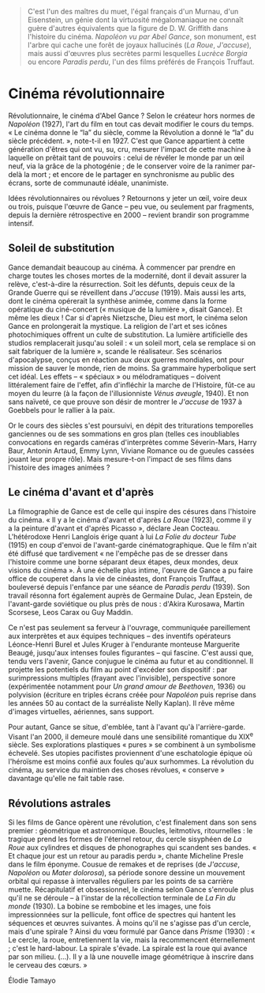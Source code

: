 > C'est l'un des maîtres du muet, l'égal français d'un Murnau, d'un Eisenstein, un génie dont la virtuosité mégalomaniaque ne connaît guère d'autres équivalents que la figure de D. W. Griffith dans l'histoire du cinéma. _Napoléon vu par Abel Gance_, son monument, est l'arbre qui cache une forêt de joyaux hallucinés (_La Roue_, _J'accuse_), mais aussi d'œuvres plus secrètes parmi lesquelles _Lucrèce Borgia_ ou encore _Paradis perdu_, l'un des films préférés de François Truffaut.

# Cinéma révolutionnaire

Révolutionnaire, le cinéma d'Abel Gance ? Selon le créateur hors normes de _Napoléon_ (1927), l'art du film en tout cas devait modifier le cours du temps. « Le cinéma donne le “la” du siècle, comme la Révolution a donné le “la” du siècle précédent. », note-t-il en 1927. C'est que Gance appartient à cette génération d'êtres qui ont vu, su, cru, mesurer l'impact de cette machine à laquelle on prêtait tant de pouvoirs : celui de révéler le monde par un œil neuf, via la grâce de la photogénie ; de le conserver voire de la ranimer par-delà la mort ; et encore de le partager en synchronisme au public des écrans, sorte de communauté idéale, unanimiste.

Idées révolutionnaires ou révolues ? Retournons y jeter un œil, voire deux ou trois, puisque l'œuvre de Gance – peu vue, ou seulement par fragments, depuis la dernière rétrospective en 2000 – revient brandir son programme intensif.

## Soleil de substitution

Gance demandait beaucoup au cinéma. À commencer par prendre en charge toutes les choses mortes de la modernité, dont il devait assurer la relève, c'est-à-dire la résurrection. Soit les défunts, depuis ceux de la Grande Guerre qui se réveillent dans _J'accuse_ (1919). Mais aussi les arts, dont le cinéma opérerait la synthèse animée, comme dans la forme opératique du ciné-concert (« musique de la lumière », disait Gance). Et même les dieux ! Car si d'après Nietzsche, Dieu est mort, le cinéma selon Gance en prolongerait la mystique. La religion de l'art et ses icônes photochimiques offrent un culte de substitution. La lumière artificielle des studios remplacerait jusqu'au soleil : « un soleil mort, cela se remplace si on sait fabriquer de la lumière », scande le réalisateur. Ses scénarios d'apocalypse, conçus en réaction aux deux guerres mondiales, ont pour mission de sauver le monde, rien de moins. Sa grammaire hyperbolique sert cet idéal. Les effets – « spéciaux » ou mélodramatiques – doivent littéralement faire de l'effet, afin d'infléchir la marche de l'Histoire, fût-ce au moyen du leurre (à la façon de l'illusionniste _Vénus aveugle_, 1940). Et non sans naïveté, ce que prouve son désir de montrer le _J'accuse_ de 1937 à Goebbels pour le rallier à la paix.

Or le cours des siècles s'est poursuivi, en dépit des triturations temporelles ganciennes ou de ses sommations en gros plan (telles ces inoubliables convocations en regards caméras d'interprètes comme Séverin-Mars, Harry Baur, Antonin Artaud, Emmy Lynn, Viviane Romance ou de gueules cassées jouant leur propre rôle). Mais mesure-t-on l'impact de ses films dans l'histoire des images animées ?

## Le cinéma d'avant et d'après

La filmographie de Gance est de celle qui inspire des césures dans l'histoire du cinéma. « Il y a le cinéma d'avant et d'après _La Roue_ (1923), comme il y a la peinture d'avant et d'après Picasso », déclare Jean Cocteau. L'hétérodoxe Henri Langlois érige quant à lui _La Folie du docteur Tube_ (1915) en coup d'envoi de l'avant-garde cinématographique. Que le film n'ait été diffusé que tardivement « ne l'empêche pas de se dresser dans l'histoire comme une borne séparant deux étapes, deux mondes, deux visions du cinéma ». À une échelle plus intime, l'œuvre de Gance a pu faire office de couperet dans la vie de cinéastes, dont François Truffaut, bouleversé depuis l'enfance par une séance de _Paradis perdu_ (1939). Son travail résonna fort également auprès de Germaine Dulac, Jean Epstein, de l'avant-garde soviétique ou plus près de nous : d'Akira Kurosawa, Martin Scorsese, Leos Carax ou Guy Maddin.

Ce n'est pas seulement sa ferveur à l'ouvrage, communiquée pareillement aux interprètes et aux équipes techniques – des inventifs opérateurs Léonce-Henri Burel et Jules Kruger à l'endurante monteuse Marguerite Beaugé, jusqu'aux intenses foules figurantes – qui fascine. C'est aussi que, tendu vers l'avenir, Gance conjugue le cinéma au futur et au conditionnel. Il projette les potentiels du film au point d'excéder son dispositif : par surimpressions multiples (frayant avec l'invisible), perspective sonore (expérimentée notamment pour _Un grand amour de Beethoven_, 1936) ou polyvision (écriture en triples écrans créée pour _Napoléon_ puis reprise dans les années 50 au contact de la surréaliste Nelly Kaplan). Il rêve même d'images virtuelles, aériennes, sans support.

Pour autant, Gance se situe, d'emblée, tant à l'avant qu'à l'arrière-garde. Visant l'an 2000, il demeure moulé dans une sensibilité romantique du XIX<sup>e</sup> siècle. Ses explorations plastiques « pures » se combinent à un symbolisme échevelé. Ses utopies pacifistes proviennent d'une eschatologie épique où l'héroïsme est moins confié aux foules qu'aux surhommes. La révolution du cinéma, au service du maintien des choses révolues, « conserve » davantage qu'elle ne fait table rase.

## Révolutions astrales

Si les films de Gance opèrent une révolution, c'est finalement dans son sens premier : géométrique et astronomique. Boucles, leitmotivs, ritournelles : le tragique prend les formes de l'éternel retour, du cercle sisyphéen de _La Roue_ aux cylindres et disques de phonographes qui scandent ses bandes. « Et chaque jour est un retour au paradis perdu », chante Micheline Presle dans le film éponyme. Cousue de remakes et de reprises (de _J'accuse_, _Napoléon_ ou _Mater dolorosa_), sa période sonore dessine un mouvement orbital qui repasse à intervalles réguliers par les points de sa carrière muette. Récapitulatif et obsessionnel, le cinéma selon Gance s'enroule plus qu'il ne se déroule – à l'instar de la récollection terminale de _La Fin du monde_ (1930). La bobine se rembobine et les images, une fois impressionnées sur la pellicule, font office de spectres qui hantent les séquences et œuvres suivantes. À moins qu'il ne s'agisse pas d'un cercle, mais d'une spirale ? Ainsi du vœu formulé par Gance dans _Prisme_ (1930) : « Le cercle, la roue, entretiennent la vie, mais la recommencent éternellement ; c'est le hard-labour. La spirale s'évade. La spirale est la roue qui avance par son milieu. (...). Il y a là une nouvelle image géométrique à inscrire dans le cerveau des cœurs. »

<div class="author">Élodie Tamayo</div>
